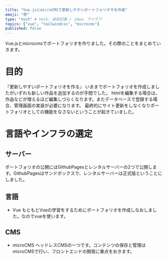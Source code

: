 ```yaml
---
title: "Vue.jsとmicroCMSで更新しやすいポートフォリオサを作成"
emoji: "😎"
type: "tech" # tech: 技術記事 / idea: アイデア
topics: ["vue", "tailwindcss", "microcms"]
published: false
---
```

Vue.jsとmicrocmsでポートフォリオを作りました。その際のことをまとめていきます。
# 目的
『更新しやすいポートフォリオを作る』
いままでポートフォリオを作成しましたがいずれも新しい作品を追加するのが手間でした。
htmlを編集する場合は、作品などが増えるほど編集しづらくなります。またデータベースで登録する場合、管理画面の実装が必要になります。
最終的にサイト更新をしなくなりポートフォリオとしての機能をなさないということが起きていました。
# 言語やインフラの選定
## サーバー
ポートフォリオの公開にはGithubPagesとレンタルサーバーの2つで公開します。GithubPagesはサンドボックスで、レンタルサーバーは正式版ということにしました。
## 言語
- Vue
もともとVueの学習をするためにポートフォリオを作成しなおしました。なのでvueを使います。
## CMS
- microCMS
ヘッドレスCMSの一つです。コンテンツの保存と管理はmicroCMSで行い、フロントエンドの開発に重点をおきます。


